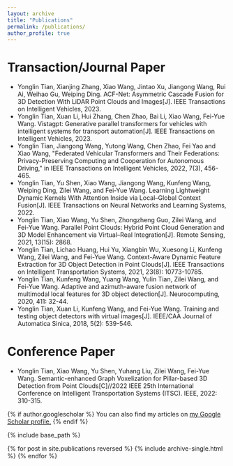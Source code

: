 ```yaml
---
layout: archive
title: "Publications"
permalink: /publications/
author_profile: true
---
```


Transaction/Journal Paper
======
* Yonglin Tian, Xianjing Zhang, Xiao Wang, Jintao Xu, Jiangong Wang, Rui Ai, Weihao Gu, Weiping Ding. ACF-Net: Asymmetric Cascade Fusion for 3D Detection With LiDAR Point Clouds and Images[J]. IEEE Transactions on Intelligent Vehicles, 2023.
* Yonglin Tian, Xuan Li, Hui Zhang, Chen Zhao, Bai Li, Xiao Wang, Fei-Yue Wang. Vistagpt: Generative parallel transformers for vehicles with intelligent systems for transport automation[J]. IEEE Transactions on Intelligent Vehicles, 2023.
* Yonglin Tian, Jiangong Wang, Yutong Wang, Chen Zhao, Fei Yao and Xiao Wang, "Federated Vehicular Transformers and Their Federations: Privacy-Preserving Computing and Cooperation for Autonomous Driving," in IEEE Transactions on Intelligent Vehicles, 2022, 7(3), 456-465.
* Yonglin Tian, Yu Shen, Xiao Wang, Jiangong Wang, Kunfeng Wang, Weiping Ding, Zilei Wang, and Fei-Yue Wang. Learning Lightweight Dynamic Kernels With Attention Inside via Local–Global Context Fusion[J]. IEEE Transactions on Neural Networks and Learning Systems, 2022.
* Yonglin Tian, Xiao Wang, Yu Shen, Zhongzheng Guo, Zilei Wang, and Fei-Yue Wang. Parallel Point Clouds: Hybrid Point Cloud Generation and 3D Model Enhancement via Virtual–Real Integration[J]. Remote Sensing, 2021, 13(15): 2868.
* Yonglin Tian, Lichao Huang, Hui Yu, Xiangbin Wu, Xuesong Li, Kunfeng Wang, Zilei Wang, and Fei-Yue Wang. Context-Aware Dynamic Feature Extraction for 3D Object Detection in Point Clouds[J].  IEEE Transactions on Intelligent Transportation Systems, 2021, 23(8): 10773-10785.
* Yonglin Tian, Kunfeng Wang, Yuang Wang, Yulin Tian, Zilei Wang, and Fei-Yue Wang. Adaptive and azimuth-aware fusion network of multimodal local features for 3D object detection[J]. Neurocomputing, 2020, 411: 32-44.
* Yonglin Tian, Xuan Li, Kunfeng Wang, and Fei-Yue Wang. Training and testing object detectors with virtual images[J]. IEEE/CAA Journal of Automatica Sinica, 2018, 5(2): 539-546.


Conference Paper
======
* Yonglin Tian, Xiao Wang, Yu Shen, Yuhang Liu, Zilei Wang, Fei-Yue Wang. Semantic-enhanced Graph Voxelization for Pillar-based 3D Detection from Point Clouds[C]//2022 IEEE 25th International Conference on Intelligent Transportation Systems (ITSC). IEEE, 2022: 310-315.





{% if author.googlescholar %}
  You can also find my articles on <u><a href="{{author.googlescholar}}">my Google Scholar profile</a>.</u>
{% endif %}

{% include base_path %}

{% for post in site.publications reversed %}
  {% include archive-single.html %}
{% endfor %}
